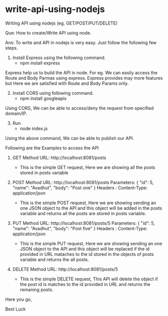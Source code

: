 # write-api-using-nodejs
Writing API using nodejs (eg. GET/POST/PUT/DELETE) 

Que:
How to create/Write API using node.

Ans:
To write and API in nodejs is very easy. Just follow the following few steps.

1) Install Express using the following command.
   - npm install express

Express help us to build the API in node. For eg. We can easily access the Route and Body Parmas using express. Express provides may more features but Here we are satisfied with Route and Body Params only.

2) Install CORS using following command.
   - npm install googleapis

Using CORS, We can be able to access/deny the request from specified domain/IP.


3) Run 
   - node index.js

Using the above command, We can be able to publish our API.

Following are the Examples to access the API
1) GET Method
URL: http://localhost:8081/posts

   - This is the simple GET request, Here we are showing all the posts stored in posts variable

2) POST Method
URL: http://localhost:8081/posts
Parameters: {
        "id": 5,
        "name": "Avadhut",
        "body": "Post one"
    }
Headers : 
	Content-Type: application/json

   - This is the simple POST request, Here we are showing sending an one JSON object to the API and this object will be added in the posts variable and returns all the posts are stored in posts variable.

3) PUT Method
URL: http://localhost:8081/posts/5
Parameters: {
        "id": 5,
        "name": "Avadhut",
        "body": "Post five"
    }
Headers : 
	Content-Type: application/json

   - This is the simple PUT request, Here we are showing sending an one JSON object to the API and this object will be replaced if the id provided in URL mataches to the id stored in the objects of posts variable and returns the all posts.

4) DELETE Method
URL: http://localhost:8081/posts/5

   - This is the simple DELETE request, This API will delete the object if the post id is matches to the id provided in URL and returns the remaning posts.


Here you go,

Best Luck